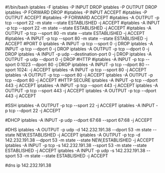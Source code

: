 #!/bin/bash
iptables -F
iptables -P INPUT DROP
iptables -P OUTPUT DROP
iptables -P FORWARD DROP
#iptables -P INPUT ACCEPT
#iptables -P OUTPUT ACCEPT
#iptables -P FORWARD ACCEPT
#iptables -A OUTPUT -p tcp --sport 22 -m state --state ESTABLISHED -j ACCEPT
#iptables -A INPUT -p tcp --sport 22 -m state --state ESTABLISHED -j ACCEPT
#iptables -A OUTPUT -p tcp --sport 80 -m state --state ESTABLISHED -j ACCEPT
#iptables -A INPUT -p tcp --sport 80 -m state --state ESTABLISHED -j ACCEPT
#PORT 0
iptables -A INPUT -p tcp --sport 0 -j DROP
iptables -A INPUT -p tcp --dport 0 -j DROP
iptables -A OUTPUT -p tcp --dport 0 -j DROP
iptables -A INPUT -p udp --destination-port 0 -j DROP
iptables -A OUTPUT -p udp --dport 0 -j DROP
#HTTP
#iptables -A INPUT -p tcp --sport 0:1023 --dport 80 -j DROP
iptables -A INPUT -p tcp --dport 80 --sport 1024: -j ACCEPT
iptables -A INPUT -p tcp --sport 80  -j ACCEPT
iptables -A OUTPUT -p tcp --sport 80 -j ACCEPT
iptables -A OUTPUT -p tcp --dport 80  -j ACCEPT
#HTTP SECURE
iptables -A INPUT -p tcp --dport 443  -j ACCEPT
iptables -A INPUT -p tcp --sport 443  -j ACCEPT
iptables -A OUTPUT -p tcp --sport 443 -j ACCEPT
iptables -A OUTPUT -p tcp --dport 443  -j ACCEPT

#SSH
iptables -A OUTPUT -p tcp --sport 22 -j ACCEPT
iptables -A INPUT -p tcp --dport 22  -j ACCEPT

#DHCP
iptables -A INPUT -p udp --dport 67:68 --sport 67:68 -j ACCEPT

#DHS
iptables -A OUTPUT -p udp -d 142.232.191.38 --dport 53 -m state --state NEW,ESTABLISHED -j ACCEPT
iptables -A OUTPUT -p tcp -d 142.232.191.38 --dport 53 -m state --state NEW,ESTABLISHED -j ACCEPT
iptables -A INPUT -p tcp -s 142.232.191.38 --sport 53 -m state --state ESTABLISHED -j ACCEPT
iptables -A INPUT  -p udp -s 142.232.191.38 --sport 53 -m state --state ESTABLISHED     -j ACCEPT


#dns ip 142.232.191.38
